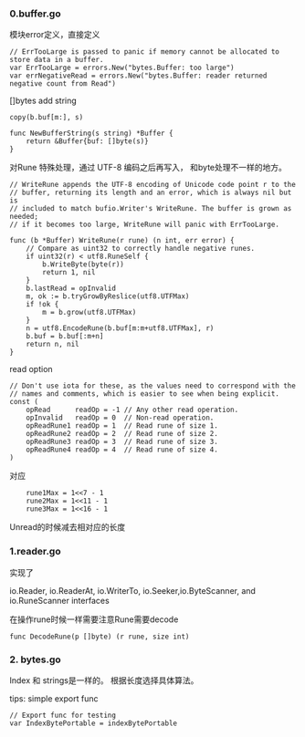 ### 0.buffer.go

模块error定义，直接定义

```
// ErrTooLarge is passed to panic if memory cannot be allocated to store data in a buffer.
var ErrTooLarge = errors.New("bytes.Buffer: too large")
var errNegativeRead = errors.New("bytes.Buffer: reader returned negative count from Read")
```

[]bytes add string 

```
copy(b.buf[m:], s)
```

```
func NewBufferString(s string) *Buffer {
	return &Buffer{buf: []byte(s)}
}
```

对Rune 特殊处理，通过 UTF-8 编码之后再写入， 和byte处理不一样的地方。

```
// WriteRune appends the UTF-8 encoding of Unicode code point r to the
// buffer, returning its length and an error, which is always nil but is
// included to match bufio.Writer's WriteRune. The buffer is grown as needed;
// if it becomes too large, WriteRune will panic with ErrTooLarge.

func (b *Buffer) WriteRune(r rune) (n int, err error) {
	// Compare as uint32 to correctly handle negative runes.
	if uint32(r) < utf8.RuneSelf {
		b.WriteByte(byte(r))
		return 1, nil
	}
	b.lastRead = opInvalid
	m, ok := b.tryGrowByReslice(utf8.UTFMax)
	if !ok {
		m = b.grow(utf8.UTFMax)
	}
	n = utf8.EncodeRune(b.buf[m:m+utf8.UTFMax], r)
	b.buf = b.buf[:m+n]
	return n, nil
}
```


read option
```
// Don't use iota for these, as the values need to correspond with the
// names and comments, which is easier to see when being explicit.
const (
	opRead      readOp = -1 // Any other read operation.
	opInvalid   readOp = 0  // Non-read operation.
	opReadRune1 readOp = 1  // Read rune of size 1.
	opReadRune2 readOp = 2  // Read rune of size 2.
	opReadRune3 readOp = 3  // Read rune of size 3.
	opReadRune4 readOp = 4  // Read rune of size 4.
)
```
对应
```
	rune1Max = 1<<7 - 1
	rune2Max = 1<<11 - 1
	rune3Max = 1<<16 - 1
```
Unread的时候减去相对应的长度

### 1.reader.go

实现了

io.Reader, io.ReaderAt, io.WriterTo, io.Seeker,io.ByteScanner, and io.RuneScanner interfaces

在操作rune时候一样需要注意Rune需要decode

```
func DecodeRune(p []byte) (r rune, size int)
```

### 2. bytes.go

Index 和 strings是一样的。 根据长度选择具体算法。



tips:  simple export func

```
// Export func for testing
var IndexBytePortable = indexBytePortable
```
